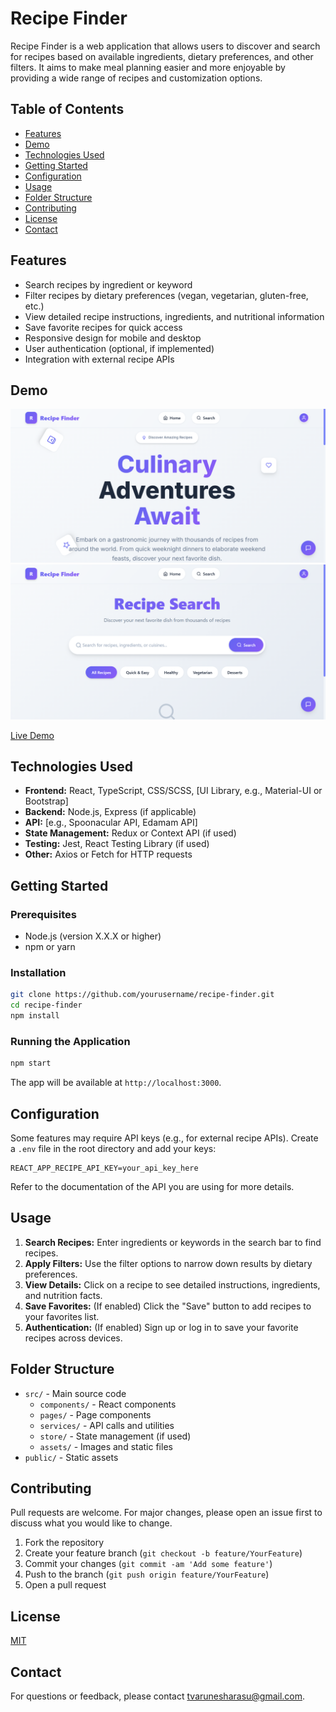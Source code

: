 # Recipe Finder

Recipe Finder is a web application that allows users to discover and search for recipes based on available ingredients, dietary preferences, and other filters. It aims to make meal planning easier and more enjoyable by providing a wide range of recipes and customization options.

## Table of Contents

- [Features](#features)
- [Demo](#demo)
- [Technologies Used](#technologies-used)
- [Getting Started](#getting-started)
- [Configuration](#configuration)
- [Usage](#usage)
- [Folder Structure](#folder-structure)
- [Contributing](#contributing)
- [License](#license)
- [Contact](#contact)

## Features

- Search recipes by ingredient or keyword
- Filter recipes by dietary preferences (vegan, vegetarian, gluten-free, etc.)
- View detailed recipe instructions, ingredients, and nutritional information
- Save favorite recipes for quick access
- Responsive design for mobile and desktop
- User authentication (optional, if implemented)
- Integration with external recipe APIs

## Demo

![Home Page](./client/public/Screenshot%20(229).png)
![Search Page](./client/public/Screenshot%20(230).png)

[Live Demo](https://culinary-finder.vercel.app/)

## Technologies Used

- **Frontend:** React, TypeScript, CSS/SCSS, [UI Library, e.g., Material-UI or Bootstrap]
- **Backend:** Node.js, Express (if applicable)
- **API:** [e.g., Spoonacular API, Edamam API]
- **State Management:** Redux or Context API (if used)
- **Testing:** Jest, React Testing Library (if used)
- **Other:** Axios or Fetch for HTTP requests

## Getting Started

### Prerequisites

- Node.js (version X.X.X or higher)
- npm or yarn

### Installation

```bash
git clone https://github.com/yourusername/recipe-finder.git
cd recipe-finder
npm install
```

### Running the Application

```bash
npm start
```

The app will be available at `http://localhost:3000`.

## Configuration

Some features may require API keys (e.g., for external recipe APIs). Create a `.env` file in the root directory and add your keys:

```env
REACT_APP_RECIPE_API_KEY=your_api_key_here
```

Refer to the documentation of the API you are using for more details.

## Usage

1. **Search Recipes:** Enter ingredients or keywords in the search bar to find recipes.
2. **Apply Filters:** Use the filter options to narrow down results by dietary preferences.
3. **View Details:** Click on a recipe to see detailed instructions, ingredients, and nutrition facts.
4. **Save Favorites:** (If enabled) Click the "Save" button to add recipes to your favorites list.
5. **Authentication:** (If enabled) Sign up or log in to save your favorite recipes across devices.

## Folder Structure

- `src/` - Main source code
  - `components/` - React components
  - `pages/` - Page components
  - `services/` - API calls and utilities
  - `store/` - State management (if used)
  - `assets/` - Images and static files
- `public/` - Static assets

## Contributing

Pull requests are welcome. For major changes, please open an issue first to discuss what you would like to change.

1. Fork the repository
2. Create your feature branch (`git checkout -b feature/YourFeature`)
3. Commit your changes (`git commit -am 'Add some feature'`)
4. Push to the branch (`git push origin feature/YourFeature`)
5. Open a pull request

## License

[MIT](LICENSE)

## Contact

For questions or feedback, please contact [tvarunesharasu@gmail.com](mailto:tvarunesharasu@gmail.com).
